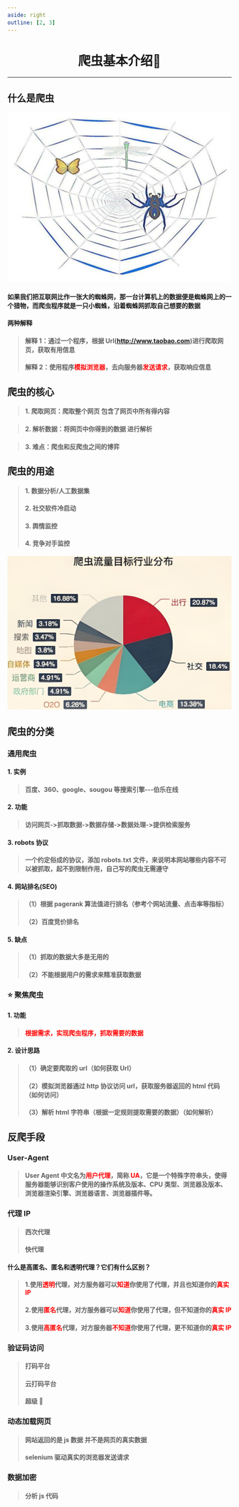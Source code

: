 ```yaml
---
aside: right
outline: [2, 3]
---
```


<h1 style="text-align: center; font-weight: bold;">爬虫基本介绍🐍</h1>

---

## 什么是爬虫

<img src="./蜘蛛网.png" style="width:500px;margin:0px auto"/>

#### 如果我们把互联网比作一张大的蜘蛛网，那一台计算机上的数据便是蜘蛛网上的一个猎物，而爬虫程序就是一只小蜘蛛，沿着蜘蛛网抓取自己想要的数据

#### 两种解释

> #### 解释 1：通过一个程序，根据 Url(http://www.taobao.com)进行爬取网页，获取有用信息
>
> #### 解释 2：使用程序<span style="color:red;font-weight:bold">模拟浏览器</span>，去向服务器<span style="color:red;font-weight:bold">发送请求</span>，获取响应信息

## 爬虫的核心

> #### 1. 爬取网页：爬取整个网页 包含了网页中所有得内容

> #### 2. 解析数据：将网页中你得到的数据 进行解析

> #### 3. 难点：爬虫和反爬虫之间的博弈

## 爬虫的用途

> #### 1. 数据分析/人工数据集
>
> #### 2. 社交软件冷启动
>
> #### 3. 舆情监控
>
> #### 4. 竞争对手监控

<img src="./爬虫行业分布.png" style="width:600px;margin:0px auto"/>

## 爬虫的分类

### 通用爬虫

#### 1. 实例

> #### 百度、360、google、sougou 等搜索引擎‐‐‐伯乐在线

#### 2. 功能

> #### 访问网页‐>抓取数据‐>数据存储‐>数据处理‐>提供检索服务

#### 3. robots 协议

> #### 一个约定俗成的协议，添加 robots.txt 文件，来说明本网站哪些内容不可以被抓取，起不到限制作用，自己写的爬虫无需遵守

#### 4. 网站排名(SEO)

> #### （1）根据 pagerank 算法值进行排名（参考个网站流量、点击率等指标）
>
> #### （2）百度竞价排名

#### 5. 缺点

> #### （1）抓取的数据大多是无用的
>
> #### （2）不能根据用户的需求来精准获取数据

### ⭐ 聚焦爬虫

#### 1. 功能

> #### <span style="color:red;font-weight:bold">根据需求，实现爬虫程序，抓取需要的数据</span>

#### 2. 设计思路

> #### （1）确定要爬取的 url（如何获取 Url）
>
> #### （2）模拟浏览器通过 http 协议访问 url，获取服务器返回的 html 代码（如何访问）
>
> #### （3）解析 html 字符串（根据一定规则提取需要的数据）（如何解析）

## 反爬手段

### User‐Agent

> #### User Agent 中文名为<span style="color:red;font-weight:bold">用户代理</span>，简称 <span style="color:red;font-weight:bold">UA</span>，它是一个特殊字符串头，使得服务器能够识别客户使用的操作系统及版本、CPU 类型、浏览器及版本、浏览器渲染引擎、浏览器语言、浏览器插件等。

### 代理 IP

> #### 西次代理
>
> #### 快代理

#### 什么是高匿名、匿名和透明代理？它们有什么区别？

> #### 1.使用<span style="color:red;font-weight:bold">透明</span>代理，对方服务器可以<span style="color:red;font-weight:bold">知道</span>你使用了代理，并且也知道你的<span style="color:red;font-weight:bold">真实 IP</span>
>
> #### 2.使用<span style="color:red;font-weight:bold">匿名</span>代理，对方服务器可以<span style="color:red;font-weight:bold">知道</span>你使用了代理，但不知道你的<span style="color:red;font-weight:bold">真实 IP</span>
>
> #### 3.使用<span style="color:red;font-weight:bold">高匿名</span>代理，对方服务器<span style="color:red;font-weight:bold">不知道</span>你使用了代理，更不知道你的<span style="color:red;font-weight:bold">真实 IP</span>

### 验证码访问

> #### 打码平台
>
> #### 云打码平台
>
> #### 超级 🦅

### 动态加载网页

> #### 网站返回的是 js 数据 并不是网页的真实数据
>
> #### selenium 驱动真实的浏览器发送请求

### 数据加密

> #### 分析 js 代码
